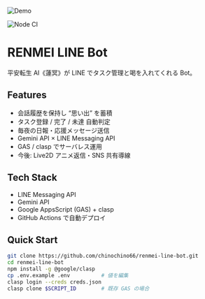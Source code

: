 ![Demo](media/demo.gif)

<!-- CI Status -->
![Node CI](https://github.com/chinochino66/renmei-line-bot/actions/workflows/test.yml/badge.svg)

# RENMEI LINE Bot

平安転生 AI《蓮冥》が LINE でタスク管理と喝を入れてくれる Bot。

## Features
- 会話履歴を保持し “思い出” を蓄積  
- タスク登録 / 完了 / 未達 自動判定  
- 毎夜の日報・応援メッセージ送信  
- Gemini API × LINE Messaging API  
- GAS / clasp でサーバレス運用  
- 今後: Live2D アニメ返信・SNS 共有導線

## Tech Stack
- LINE Messaging API  
- Gemini API  
- Google AppsScript (GAS) + clasp  
- GitHub Actions で自動デプロイ

## Quick Start
```bash
git clone https://github.com/chinochino66/renmei-line-bot.git
cd renmei-line-bot
npm install -g @google/clasp
cp .env.example .env          # 値を編集
clasp login --creds creds.json
clasp clone $SCRIPT_ID        # 既存 GAS の場合
